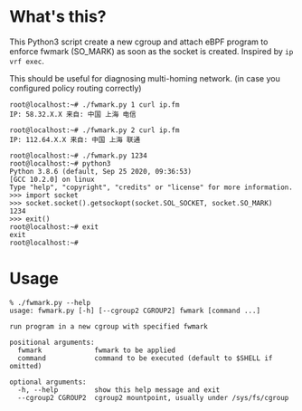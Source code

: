 # What's this?

This Python3 script create a new cgroup and attach eBPF program to enforce fwmark (SO_MARK) as soon as the socket is created. Inspired by `ip vrf exec`.

This should be useful for diagnosing multi-homing network. (in case you configured policy routing correctly)

```
root@localhost:~# ./fwmark.py 1 curl ip.fm
IP: 58.32.X.X 来自: 中国 上海 电信

root@localhost:~# ./fwmark.py 2 curl ip.fm
IP: 112.64.X.X 来自: 中国 上海 联通

root@localhost:~# ./fwmark.py 1234
root@localhost:~# python3
Python 3.8.6 (default, Sep 25 2020, 09:36:53)
[GCC 10.2.0] on linux
Type "help", "copyright", "credits" or "license" for more information.
>>> import socket
>>> socket.socket().getsockopt(socket.SOL_SOCKET, socket.SO_MARK)
1234
>>> exit()
root@localhost:~# exit
exit
root@localhost:~# 
```

# Usage

```
% ./fwmark.py --help
usage: fwmark.py [-h] [--cgroup2 CGROUP2] fwmark [command ...]

run program in a new cgroup with specified fwmark

positional arguments:
  fwmark             fwmark to be applied
  command            command to be executed (default to $SHELL if omitted)

optional arguments:
  -h, --help         show this help message and exit
  --cgroup2 CGROUP2  cgroup2 mountpoint, usually under /sys/fs/cgroup
```
